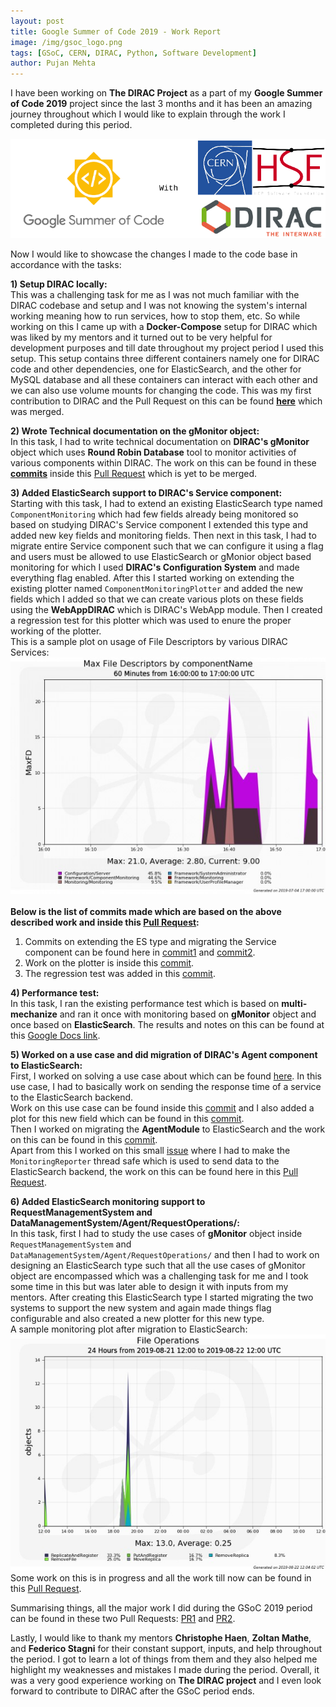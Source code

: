 ```yaml
---
layout: post
title: Google Summer of Code 2019 - Work Report
image: /img/gsoc_logo.png
tags: [GSoC, CERN, DIRAC, Python, Software Development]
author: Pujan Mehta
---
```


I have been working on **The DIRAC Project** as a part of my **Google Summer of Code 2019** project since the last 3 months and it has been an amazing journey throughout which I would like to explain through the work I completed during this period.

![GSoC 2019 Cover Image by Pujan](/img/GSoC_merged.png)

Now I would like to showcase the changes I made to the code base in accordance with the tasks:

**1) Setup DIRAC locally:** <br>
This was a challenging task for me as I was not much familiar with the DIRAC codebase and setup and I was not knowing the system's internal working meaning how to run services, how to stop them, etc.
So while working on this I came up with a **Docker-Compose** setup for DIRAC which was liked by my mentors and it turned out to be very helpful for development purposes and till date throughout my project period I used this setup. This setup contains three different containers namely one for DIRAC code and other dependencies, one for ElasticSearch, and the other for MySQL database and all these containers can interact with each other and we can also use volume mounts for changing the code.
This was my first contribution to DIRAC and the Pull Request on this can be found **[here](https://github.com/DIRACGrid/DIRAC/pull/4085)** which was merged.

**2) Wrote Technical documentation on the gMonitor object:** <br>
In this task, I had to write technical documentation on **DIRAC's gMonitor** object which uses **Round Robin Database** tool to monitor activities of various components within DIRAC.
The work on this can be found in these **[commits](https://github.com/DIRACGrid/DIRAC/pull/4120/commits/6564f40ac953dc451066b7c01cf304952af5ea6e)** inside this [Pull Request](https://github.com/DIRACGrid/DIRAC/pull/4120) which is yet to be merged.

**3) Added ElasticSearch support to DIRAC's Service component:** <br>
Starting with this task, I had to extend an existing ElasticSearch type named `ComponentMonitoring` which had few fields already being monitored so based on studying DIRAC's Service component I extended this type and added new key fields and monitoring fields.
Then next in this task, I had to migrate entire Service component such that we can configure it using a flag and users must be allowed to use ElasticSearch or gMonior object based monitoring for which I used **DIRAC's Configuration System** and made everything flag enabled.
After this I started working on extending the existing plotter named `ComponentMonitoringPlotter` and added the new fields which I added so that we can create various plots on these fields using the **WebAppDIRAC** which is DIRAC's WebApp module.
Then I created a regression test for this plotter which was used to enure the proper working of the plotter. <br>
This is a sample plot on usage of File Descriptors by various DIRAC Services:<br>
![Sample plot of MaxFD](/img/maxFD_ComponentMonitoring.jpg)
<br>
<br>
**Below is the list of commits made which are based on the above described work and inside this [Pull Request](https://github.com/DIRACGrid/DIRAC/pull/4120):** <br>
1) Commits on extending the ES type and migrating the Service component can be found here in [commit1](https://github.com/DIRACGrid/DIRAC/pull/4120/commits/0aed45b2527aa7bb940ee6b3f674cea80e0f71c9) and [commit2](https://github.com/DIRACGrid/DIRAC/pull/4120/commits/f025d506154c4416f69a62b27f28edd2780b97ec). <br>
2) Work on the plotter is inside this [commit](https://github.com/DIRACGrid/DIRAC/pull/4120/commits/4f358e5d241c31d18bd06ff576361566b341408c). <br>
3) The regression test was added in this [commit](https://github.com/DIRACGrid/DIRAC/pull/4120/commits/8274ec3b05136dd16ff6bb2052bfe59cb7ad2409). <br>

**4) Performance test:** <br>
In this task, I ran the existing performance test which is based on **multi-mechanize** and ran it  once with monitoring based on **gMonitor** object and once based on **ElasticSearch**.
The results and notes on this can be found at this [Google Docs link](https://docs.google.com/document/d/17bU507piVlNr-_vob3T4o_HiJyZ0lFNsAu67V5ec2R4/edit?usp=sharing). <br>

**5) Worked on a use case and did migration of DIRAC's Agent component to ElasticSearch:** <br>
First, I worked on solving a use case about which can be found [here](https://github.com/DIRACGrid/DIRAC/issues/2138). In this use case, I had to basically work on sending the response time of a service to the ElasticSearch backend.<br>
Work on this use case can be found inside this [commit](https://github.com/DIRACGrid/DIRAC/pull/4120/commits/0933da551c408ead6caf3480d1c2cc3059a53fae) and I also added a plot for this new field which can be found in this [commit](https://github.com/DIRACGrid/DIRAC/pull/4120/commits/e919cfe7b80dcae3e88372e26e972c349f4cfcce).<br>
Then I worked on migrating the **AgentModule** to ElasticSearch and the work on this can be found in this [commit](https://github.com/DIRACGrid/DIRAC/pull/4120/commits/b6d851741ba5cfe22cca78be8358dae51b3723cd).<br>
Apart from this I worked on this small [issue](https://github.com/DIRACGrid/DIRAC/issues/4193) where I had to make the `MonitoringReporter` thread safe which is used to send data to the ElasticSearch backend, the work on this can be found here in this [Pull Request](https://github.com/DIRACGrid/DIRAC/pull/4194).<br>

**6) Added ElasticSearch monitoring support to RequestManagementSystem and DataManagementSystem/Agent/RequestOperations/:**<br>
In this task, first I had to study the use cases of **gMonitor** object inside `RequestManagementSystem` and `DataManagementSystem/Agent/RequestOperations/` and then I had to work on designing an ElasticSearch type such that all the use cases of gMonitor object are encompassed which was a challenging task for me and I took some time in this but was later able to design it with inputs from my mentors.
After creating this ElasticSearch type I started migrating the two systems to support the new system and again made things flag configurable and also created a new plotter for this new type.<br>
A sample monitoring plot after migration to ElasticSearch:<br>
![RMS, DMS Plot](/img/RMS_Monitoring_plot.jpg)
<br>
Some work on this is in progress and all the work till now can be found in this [Pull Request](https://github.com/DIRACGrid/DIRAC/pull/4209).
<br>

Summarising things, all the major work I did during the GSoC 2019 period can be found in these two Pull Requests: [PR1](https://github.com/DIRACGrid/DIRAC/pull/4120) and [PR2](https://github.com/DIRACGrid/DIRAC/pull/4209).<br>

Lastly, I would like to thank my mentors **Christophe Haen**, **Zoltan Mathe**, and **Federico Stagni** for their constant support, inputs, and help throughout the period. I got to learn a lot of things from them and they also helped me highlight my weaknesses and mistakes I made during the period.
Overall, it was a very good experience working on **The DIRAC project** and I even look forward to contribute to DIRAC after the GSoC period ends.
